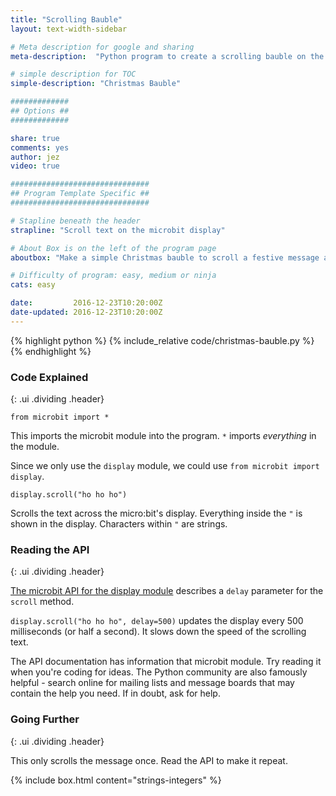 ```yaml
---
title: "Scrolling Bauble"
layout: text-width-sidebar

# Meta description for google and sharing
meta-description:  "Python program to create a scrolling bauble on the BBC Microbit."

# simple description for TOC
simple-description: "Christmas Bauble"

#############
## Options ##
#############

share: true
comments: yes
author: jez
video: true

###############################
## Program Template Specific ##
###############################

# Stapline beneath the header
strapline: "Scroll text on the microbit display"

# About Box is on the left of the program page
aboutbox: "Make a simple Christmas bauble to scroll a festive message across the display."

# Difficulty of program: easy, medium or ninja
cats: easy

date:         2016-12-23T10:20:00Z
date-updated: 2016-12-23T10:20:00Z
---  
```


{% highlight python %} {% include_relative code/christmas-bauble.py %} {% endhighlight %}


### Code Explained
{: .ui .dividing .header}

`from microbit import *`

This imports the microbit module into the program. `*` imports _everything_ in the module.

Since we only use the `display` module, we could use `from microbit import display`.

`display.scroll("ho ho ho")`

Scrolls the text across the micro:bit's display. Everything inside the `"` is shown in the display. Characters within `"` are strings.

### Reading the API
{: .ui .dividing .header}


[The microbit API for the display module](http://microbit-micropython.readthedocs.org/en/latest/display.html) describes a `delay` parameter for the `scroll` method.

`display.scroll("ho ho ho", delay=500)` updates the display every 500 milliseconds (or half a second). It slows down the speed of the scrolling text.

The API documentation has information that microbit module. Try reading it when you're coding for ideas.  The Python community are also famously helpful - search online for mailing lists and message boards that may contain the help you need. If in doubt, ask for help.

### Going Further
{: .ui .dividing .header}

This only scrolls the message once. Read the API to make it repeat.

{% include box.html content="strings-integers" %}
